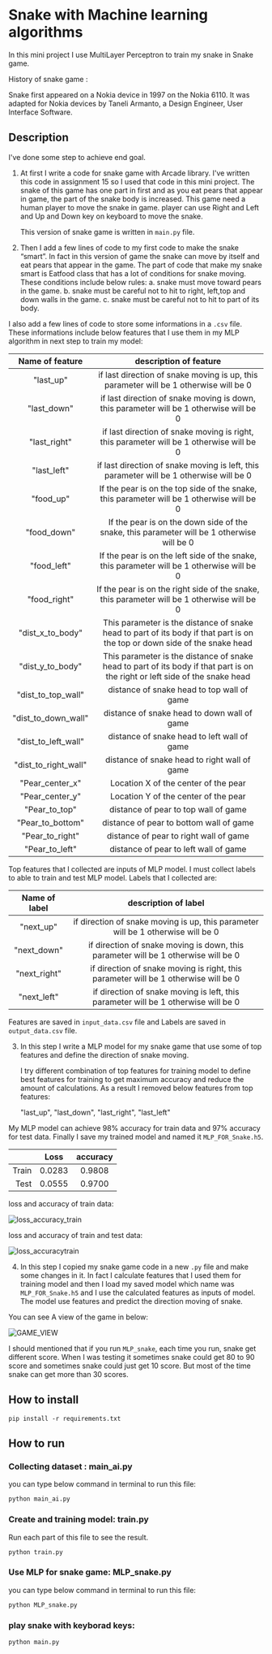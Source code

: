 # Snake with Machine learning algorithms

In this mini project I use MultiLayer Perceptron to train my snake in Snake game. 

History of snake game :

Snake first appeared on a Nokia device in 1997 on the Nokia 6110. It was adapted for Nokia devices by Taneli Armanto, a Design Engineer, User Interface Software.

## Description

I've done some step to achieve end goal.

1. At first I write a code for snake game with Arcade library. I've written this code in assignment 15 so I used that code in this mini project. 
   The snake of this game has one part in first and as you eat pears that appear in game, the part of the snake body is increased. This game need a human player to move the snake in game. player can use Right and Left and Up and Down key on keyboard to move the snake. 

   This version of snake game is written in ```main.py``` file.

2. Then I add a few lines of code to my first code to make the snake “smart”. In fact in this version of game the snake can move by itself and eat pears that appear in the game. The part of code that make my snake smart is Eatfood class that has a lot of conditions for snake moving. 
  These conditions include below rules:
  a. snake must move toward pears in the game.
  b. snake must be careful not to hit to right, left,top and down walls in the game.
  c. snake must be careful not to hit to part of its body.

  I also add a few lines of code to store some informations in a `.csv` file. 
  These informations include below features that I use them in my MLP algorithm in next step to train my model:
    
 |    Name of feature         |       description of feature     |
 | :------------------------: | :------------------------------: |
 |    "last_up"               |  if last direction of snake moving is up, this parameter will be 1 otherwise will be 0  |
 |    "last_down"             |  if last direction of snake moving is down, this parameter will be 1 otherwise will be 0  |
 |    "last_right"            |  if last direction of snake moving is right, this parameter will be 1 otherwise will be 0  |
 |    "last_left"             |  if last direction of snake moving is left, this parameter will be 1 otherwise will be 0  |
 |    "food_up"               |  If the pear is on the top side of the snake, this parameter will be 1 otherwise will be 0 |
 |   "food_down"              |  If the pear is on the down side of the snake, this parameter will be 1 otherwise will be 0|
 |    "food_left"             |  If the pear is on the left side of the snake, this parameter will be 1 otherwise will be 0|
 |    "food_right"            |  If the pear is on the right side of the snake, this parameter will be 1 otherwise will be 0|
 |    "dist_x_to_body"        |  This parameter is the distance of snake head to part of its body if that part is on the top or down side of the snake head |
 |    "dist_y_to_body"        | This parameter is the distance of snake head to part of its body if that part is on the right or left side of the snake head |
 |    "dist_to_top_wall"      |  distance of snake head to top wall of game |
 |    "dist_to_down_wall"     |  distance of snake head to down wall of game |
 |    "dist_to_left_wall"     |  distance of snake head to left wall of game |
 |    "dist_to_right_wall"    |  distance of snake head to right wall of game |
 |    "Pear_center_x"         |  Location X of the center of the pear |
 |    "Pear_center_y"         |  Location Y of the center of the pear |
 |    "Pear_to_top"           | distance of pear to top wall of game |
 |    "Pear_to_bottom"        | distance of pear to bottom wall of game |
 |    "Pear_to_right"         | distance of pear to right wall of game |
 |    "Pear_to_left"          | distance of pear to left wall of game |

  Top features that I collected are inputs of MLP model. I must collect labels to able to train and test MLP model. 
  Labels that I collected are:

 |    Name of label         |       description of label     |
 | :------------------------: | :------------------------------: |
 |    "next_up"               |  if direction of snake moving is up, this parameter will be 1 otherwise will be 0  |
 |    "next_down"             |  if direction of snake moving is down, this parameter will be 1 otherwise will be 0  |
 |    "next_right"            |  if direction of snake moving is right, this parameter will be 1 otherwise will be 0  |
 |    "next_left"             |  if direction of snake moving is left, this parameter will be 1 otherwise will be 0  |

   Features are saved in ```input_data.csv``` file and Labels are saved in ```output_data.csv``` file. 

3. In this step I write a MLP model for my snake game that use some of top features and define the direction of snake moving. 

    I try different combination of top features for training model to define best features for training to get maximum accuracy and reduce the amount of calculations. As a result I removed below features from top features:

    "last_up", "last_down", "last_right",  "last_left"


  My MLP model can achieve 98% accuracy for train data and 97% accuracy for test data. Finally I save my trained model and named it ```MLP_FOR_Snake.h5```.
 
 |           |       Loss     |        accuracy     |
 |---------: | :----------------: |:----------------: |
 |    Train            |       0.0283            |        0.9808           |
 |    Test            |        0.0555           |        0.9700           |
 
 loss and accuracy of train data:

![loss_accuracy_train](https://github.com/javad7189/python-assignment/assets/86910174/86670d9b-c883-4295-b3c5-f60f38caeced)


 loss and accuracy of train and test data:

![loss_accuracytrain](https://github.com/javad7189/python-assignment/assets/86910174/e6f9dd74-ef30-4e6e-a18f-64700452fda0)


 4. In this step I copied my snake game code in a new ```.py``` file and make some changes in it. In fact I calculate features that I used them for training model and then I load my saved model which name was ```MLP_FOR_Snake.h5``` and I use the calculated features as inputs of model. The model use features and predict the direction moving of snake.

  You can see A view of the game in below:

![GAME_VIEW](https://github.com/javad7189/python-assignment/assets/86910174/685a88d3-e6c9-45ed-bbfe-b37c27a1c230)


 I should mentioned that if you run ```MLP_snake```, each time you run, snake get different score. When I was testing it sometimes snake could get 80 to 90 score and sometimes snake could just get 10 score. But most of the time snake can get more than 30 scores.  

## How to install

```
pip install -r requirements.txt
```

##  How to run

### Collecting dataset :     main_ai.py  

you can type below command in terminal to run this file:    

```
python main_ai.py
```


### Create and training model:   train.py

Run each part of this file to see the result.

```
python train.py
```

### Use MLP for snake game:      MLP_snake.py

you can type below command in terminal to run this file:    

```
python MLP_snake.py
```


### play snake with keyborad keys:

```
python main.py
```




